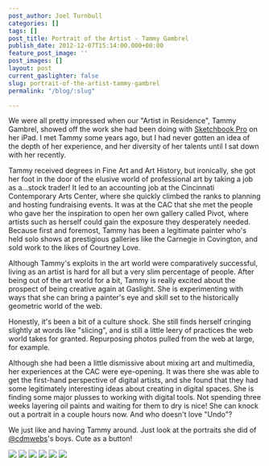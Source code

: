 ```yaml
---
post_author: Joel Turnbull
categories: []
tags: []
post_title: Portrait of the Artist - Tammy Gambrel
publish_date: 2012-12-07T15:14:00.000+00:00
feature_post_image: ''
post_images: []
layout: post
current_gaslighter: false
slug: portrait-of-the-artist-tammy-gambrel
permalink: "/blog/:slug"

---
```

We were all pretty impressed when our "Artist in Residence", Tammy Gambrel,
showed off the work she had been doing with [Sketchbook
Pro](https://itunes.apple.com/us/app/sketchbook-pro-for-ipad/id364253478?mt=8)
on her iPad. I met Tammy some years ago, but I had never gotten an idea of the
depth of her experience, and her diversity of her talents until I sat down
with her recently.

Tammy received degrees in Fine Art and Art History, but ironically, she got
her foot in the door of the elusive world of professional art by taking a job
as a…stock trader! It led to an accounting job at the Cincinnati Contemporary
Arts Center, where she quickly climbed the ranks to planning and hosting
fundraising events. It was at the CAC that she met the people who gave her the
inspiration to open her own gallery called Pivot, where artists such as
herself could gain the exposure they desperately needed. Because first and
foremost, Tammy has been a legitimate painter who's held solo shows at
prestigious galleries like the Carnegie in Covington, and sold work to the
likes of Courtney Love.

Although Tammy's exploits in the art world were comparatively successful,
living as an artist is hard for all but a very slim percentage of people.
After being out of the art world for a bit, Tammy is really excited about the
prospect of being creative again at Gaslight. She is experimenting with ways
that she can bring a painter's eye and skill set to the historically geometric
world of the web.

Honestly, it's been a bit of a culture shock. She still finds herself cringing
slightly at words like "slicing", and is still a little leery of practices the
web world takes for granted. Repurposing photos pulled from the web at large,
for example.

Although she had been a little dismissive about mixing art and multimedia, her
experiences at the CAC were eye-opening. It was there she was able to get the
first-hand perspective of digital artists, and she found that they had some
legitimately interesting ideas about creating in digital spaces. She is
finding some major plusses to working with digital tools. Not spending three
weeks layering oil paints and waiting for them to dry is nice! She can knock
out a portrait in a couple hours now. And who doesn't love "Undo"?

We just like and having Tammy around. Just look at the portraits she did of
[@cdmwebs](http://)'s boys. Cute as a button!

[![](http://media.tumblr.com/tumblr_meo289gRFW1r9fv8b.png)](http://media.tumblr.com/tumblr_meo1nsbM5O1r9fv8b.png)
[![](http://media.tumblr.com/tumblr_meo27ckvLr1r9fv8b.png)](http://media.tumblr.com/tumblr_meo1lrp9bB1r9fv8b.png)
[![](http://media.tumblr.com/tumblr_me9qwlvpjf1r9fv8b.png)](http://media.tumblr.com/tumblr_me9nruSkp61r9fv8b.png)
[![](http://media.tumblr.com/tumblr_me9ns3AuhG1r9fv8b.png)](http://media.tumblr.com/tumblr_me9nsbRFun1r9fv8b.png)
[![](http://media.tumblr.com/tumblr_me9qxzU0QA1r9fv8b.png)](http://media.tumblr.com/tumblr_me9nsuauJz1r9fv8b.png)
[![](http://media.tumblr.com/tumblr_me9nt3EB3j1r9fv8b.png)](http://media.tumblr.com/tumblr_me9ntdnwKV1r9fv8b.png)
